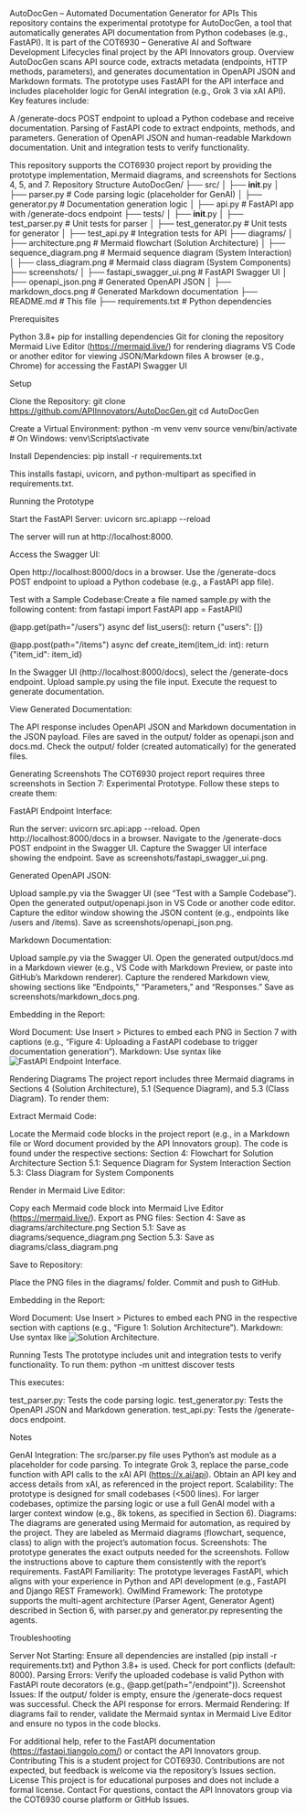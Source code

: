 AutoDocGen – Automated Documentation Generator for APIs
This repository contains the experimental prototype for AutoDocGen, a tool that automatically generates API documentation from Python codebases (e.g., FastAPI). It is part of the COT6930 – Generative AI and Software Development Lifecycles final project by the API Innovators group.
Overview
AutoDocGen scans API source code, extracts metadata (endpoints, HTTP methods, parameters), and generates documentation in OpenAPI JSON and Markdown formats. The prototype uses FastAPI for the API interface and includes placeholder logic for GenAI integration (e.g., Grok 3 via xAI API). Key features include:

A /generate-docs POST endpoint to upload a Python codebase and receive documentation.
Parsing of FastAPI code to extract endpoints, methods, and parameters.
Generation of OpenAPI JSON and human-readable Markdown documentation.
Unit and integration tests to verify functionality.

This repository supports the COT6930 project report by providing the prototype implementation, Mermaid diagrams, and screenshots for Sections 4, 5, and 7.
Repository Structure
AutoDocGen/
├── src/
│   ├── __init__.py
│   ├── parser.py         # Code parsing logic (placeholder for GenAI)
│   ├── generator.py      # Documentation generation logic
│   ├── api.py            # FastAPI app with /generate-docs endpoint
├── tests/
│   ├── __init__.py
│   ├── test_parser.py    # Unit tests for parser
│   ├── test_generator.py # Unit tests for generator
│   ├── test_api.py       # Integration tests for API
├── diagrams/
│   ├── architecture.png  # Mermaid flowchart (Solution Architecture)
│   ├── sequence_diagram.png # Mermaid sequence diagram (System Interaction)
│   ├── class_diagram.png # Mermaid class diagram (System Components)
├── screenshots/
│   ├── fastapi_swagger_ui.png # FastAPI Swagger UI
│   ├── openapi_json.png      # Generated OpenAPI JSON
│   ├── markdown_docs.png     # Generated Markdown documentation
├── README.md                # This file
├── requirements.txt         # Python dependencies

Prerequisites

Python 3.8+
pip for installing dependencies
Git for cloning the repository
Mermaid Live Editor (https://mermaid.live/) for rendering diagrams
VS Code or another editor for viewing JSON/Markdown files
A browser (e.g., Chrome) for accessing the FastAPI Swagger UI

Setup

Clone the Repository:
git clone https://github.com/APIInnovators/AutoDocGen.git
cd AutoDocGen


Create a Virtual Environment:
python -m venv venv
source venv/bin/activate  # On Windows: venv\Scripts\activate


Install Dependencies:
pip install -r requirements.txt

This installs fastapi, uvicorn, and python-multipart as specified in requirements.txt.


Running the Prototype

Start the FastAPI Server:
uvicorn src.api:app --reload

The server will run at http://localhost:8000.

Access the Swagger UI:

Open http://localhost:8000/docs in a browser.
Use the /generate-docs POST endpoint to upload a Python codebase (e.g., a FastAPI app file).


Test with a Sample Codebase:Create a file named sample.py with the following content:
from fastapi import FastAPI
app = FastAPI()

@app.get(path="/users")
async def list_users():
    return {"users": []}

@app.post(path="/items")
async def create_item(item_id: int):
    return {"item_id": item_id}


In the Swagger UI (http://localhost:8000/docs), select the /generate-docs endpoint.
Upload sample.py using the file input.
Execute the request to generate documentation.


View Generated Documentation:

The API response includes OpenAPI JSON and Markdown documentation in the JSON payload.
Files are saved in the output/ folder as openapi.json and docs.md.
Check the output/ folder (created automatically) for the generated files.



Generating Screenshots
The COT6930 project report requires three screenshots in Section 7: Experimental Prototype. Follow these steps to create them:

FastAPI Endpoint Interface:

Run the server: uvicorn src.api:app --reload.
Open http://localhost:8000/docs in a browser.
Navigate to the /generate-docs POST endpoint in the Swagger UI.
Capture the Swagger UI interface showing the endpoint.
Save as screenshots/fastapi_swagger_ui.png.


Generated OpenAPI JSON:

Upload sample.py via the Swagger UI (see “Test with a Sample Codebase”).
Open the generated output/openapi.json in VS Code or another code editor.
Capture the editor window showing the JSON content (e.g., endpoints like /users and /items).
Save as screenshots/openapi_json.png.


Markdown Documentation:

Upload sample.py via the Swagger UI.
Open the generated output/docs.md in a Markdown viewer (e.g., VS Code with Markdown Preview, or paste into GitHub’s Markdown renderer).
Capture the rendered Markdown view, showing sections like “Endpoints,” “Parameters,” and “Responses.”
Save as screenshots/markdown_docs.png.



Embedding in the Report:

Word Document: Use Insert > Pictures to embed each PNG in Section 7 with captions (e.g., “Figure 4: Uploading a FastAPI codebase to trigger documentation generation”).
Markdown: Use syntax like ![FastAPI Endpoint Interface](screenshots/fastapi_swagger_ui.png).

Rendering Diagrams
The project report includes three Mermaid diagrams in Sections 4 (Solution Architecture), 5.1 (Sequence Diagram), and 5.3 (Class Diagram). To render them:

Extract Mermaid Code:

Locate the Mermaid code blocks in the project report (e.g., in a Markdown file or Word document provided by the API Innovators group).
The code is found under the respective sections:
Section 4: Flowchart for Solution Architecture
Section 5.1: Sequence Diagram for System Interaction
Section 5.3: Class Diagram for System Components




Render in Mermaid Live Editor:

Copy each Mermaid code block into Mermaid Live Editor (https://mermaid.live/).
Export as PNG files:
Section 4: Save as diagrams/architecture.png
Section 5.1: Save as diagrams/sequence_diagram.png
Section 5.3: Save as diagrams/class_diagram.png




Save to Repository:

Place the PNG files in the diagrams/ folder.
Commit and push to GitHub.



Embedding in the Report:

Word Document: Use Insert > Pictures to embed each PNG in the respective section with captions (e.g., “Figure 1: Solution Architecture”).
Markdown: Use syntax like ![Solution Architecture](diagrams/architecture.png).

Running Tests
The prototype includes unit and integration tests to verify functionality. To run them:
python -m unittest discover tests

This executes:

test_parser.py: Tests the code parsing logic.
test_generator.py: Tests the OpenAPI JSON and Markdown generation.
test_api.py: Tests the /generate-docs endpoint.

Notes

GenAI Integration: The src/parser.py file uses Python’s ast module as a placeholder for code parsing. To integrate Grok 3, replace the parse_code function with API calls to the xAI API (https://x.ai/api). Obtain an API key and access details from xAI, as referenced in the project report.
Scalability: The prototype is designed for small codebases (<500 lines). For larger codebases, optimize the parsing logic or use a full GenAI model with a larger context window (e.g., 8k tokens, as specified in Section 6).
Diagrams: The diagrams are generated using Mermaid for automation, as required by the project. They are labeled as Mermaid diagrams (flowchart, sequence, class) to align with the project’s automation focus.
Screenshots: The prototype generates the exact outputs needed for the screenshots. Follow the instructions above to capture them consistently with the report’s requirements.
FastAPI Familiarity: The prototype leverages FastAPI, which aligns with your experience in Python and API development (e.g., FastAPI and Django REST Framework).
OwlMind Framework: The prototype supports the multi-agent architecture (Parser Agent, Generator Agent) described in Section 6, with parser.py and generator.py representing the agents.

Troubleshooting

Server Not Starting: Ensure all dependencies are installed (pip install -r requirements.txt) and Python 3.8+ is used. Check for port conflicts (default: 8000).
Parsing Errors: Verify the uploaded codebase is valid Python with FastAPI route decorators (e.g., @app.get(path="/endpoint")).
Screenshot Issues: If the output/ folder is empty, ensure the /generate-docs request was successful. Check the API response for errors.
Mermaid Rendering: If diagrams fail to render, validate the Mermaid syntax in Mermaid Live Editor and ensure no typos in the code blocks.

For additional help, refer to the FastAPI documentation (https://fastapi.tiangolo.com/) or contact the API Innovators group.
Contributing
This is a student project for COT6930. Contributions are not expected, but feedback is welcome via the repository’s Issues section.
License
This project is for educational purposes and does not include a formal license.
Contact
For questions, contact the API Innovators group via the COT6930 course platform or GitHub Issues.
